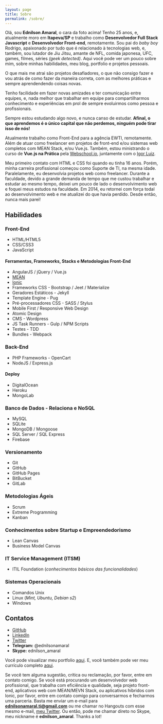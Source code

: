```yaml
---
layout: page
title: Sobre
permalink: /sobre/
---
```


Olá, sou **Ednilson Amaral**, o cara da foto acima! Tenho 25 anos, e, atualmente moro em **Itapeva/SP** e trabalho como **Desenvolvedor Full Stack Javascript** e **Desenvolvedor Front-end**, remotamente. Sou pai do *baby boy* Rodrigo, apaixonado por tudo que é relacionado à tecnologias web, e, também, sou lutador de Jiu Jitsu, amante de NFL, comida japonesa, UFC, games, filmes, séries *(geek detected)*. Aqui você pode ver um pouco sobre mim, sobre minhas habilidades, meu blog, portfolio e projetos pessoais.

O que mais me atrai são projetos desafiadores, o que não consigo fazer e vou atrás de como fazer da maneira correta, com as melhores práticas e sempre aprendendendo coisas novas.

Tenho facilidade em fazer novas amizades e ter comunicação entre equipes, e, nada melhor que trabalhar em equipe para compartilharmos conhecimento e experiências em prol de sempre evoluirmos como pessoa e profissionais.

Sempre estou estudando algo novo, e nunca canso de estudar. **Afinal, o que aprendemos é o único capital que não perdemos, ninguém pode tirar isso de nós!**

Atualmente trabalho como Front-End para a agência EWTI, remotamente. Além de atuar como freelancer em projetos de front-end e/ou sistemas web completos com MEAN Stack, e/ou Vue.js. Também, estou ministrando o curso de **Vue.js na Prática** pela [Webschool.io](https://www.youtube.com/playlist?list=PL77JVjKTJT2hpxOjdD6VDc1JDXAKs08z5), juntamente com o [Igor Luiz](https://github.com/Halfeld).

Meu primeiro contato com HTML e CSS foi quando eu tinha 16 anos. Porém, minha carreira profissional começou como Suporte de TI, na mesma idade. Paralelamente, eu desenvolvia projetos web como freelancer. Durante a faculdade, devido a grande demanda de tempo que me custou trabalhar e estudar ao mesmo tempo, deixei um pouco de lado o desenvolvimento web e foquei meus estudos na faculdade. Em 2014, eu retornei com força todal ao desenvolvimento web e me atualizei do que havia perdido. Desde então, nunca mais parei!


## Habilidades  

### Front-End  

* HTML/HTML5  
* CSS/CSS3  
* JavaScript  

#### Ferramentas, Frameworks, Stacks e Metodologias Front-End  

* AngularJS / jQuery / Vue.js  
* [MEAN](https://github.com/Webschool-io/be-mean-instagram)  
* [Ionic](ionicframework.com)  
* Frameworks CSS - Bootstrap / Jeet / Materialize  
* Geradores Estáticos - Jekyll  
* Template Engine - Pug  
* Pré-processadores CSS - SASS / Stylus  
* Mobile First / Responsive Web Design  
* Atomic Design  
* CMS - Wordpress  
* JS Task Runners - Gulp / NPM Scripts  
* Testes - TDD  
* Bundles - Webpack


### Back-End  

* PHP Frameworks - OpenCart  
* NodeJS / Express.js


#### Deploy  

* DigitalOcean  
* Heroku  
* MongoLab


### Banco de Dados - Relaciona e NoSQL  

* MySQL  
* SQLite  
* MongoDB / Mongoose  
* SQL Server / SQL Express  
* Firebase


### Versionamento  

* Git  
* GitHub  
* GitHub Pages  
* BitBucket
* GitLab


### Metodologias Ágeis  

* Scrum  
* Extreme Programming  
* Kanban


### Conhecimentos sobre Startup e Empreendedorismo  

* Lean Canvas  
* Business Model Canvas


### IT Service Management (ITSM)  

* ITIL Foundation (*conhecimentos básicos das funcionalidades*)


### Sistemas Operacionais  

* Comandos Unix  
* Linux (*Mint, Ubuntu, Debian s2*)  
* Windows


## Contatos  

* [GitHub](https://github.com/ednilsonamaral)  
* [LinkedIn](https://br.linkedin.com/in/ednilson-amaral-02a984106)  
* [Twitter](https://twitter.com/ednilsonaamaral)  
* **Telegram:** @ednilsonamaral  
* **Skype:** ednilson_amaral


Você pode visualizar meu portfolio [aqui](/portfolio). E, você também pode ver meu currículo completo [aqui](https://github.com/ednilsonamaral/resume).

Se você tem alguma sugestão, crítica ou reclamação, por favor, entre em contato comigo. Se você está procurando um desenvolvedor web profissional, que trabalha com eficiência e qualidade, seja projeto front-end, aplicativos web com MEAN/MEVN Stack, ou aplicativos híbridos com Ionic, por favor, entre em contato comigo para conversarmos e fecharmos uma parceria. Basta me enviar um e-mail para **ednilsonamaral.ti@gmail.com** ou me chamar no Hangouts com esse mesmo e-mail, [meu Twitter](https://twitter.com/ednilsonaamaral). Ou então, pode me chamar direto no Skype, meu nickname é **ednilson_amaral**. Thanks a lot!
